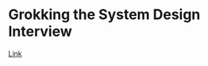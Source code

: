 # Grokking the System Design Interview

[Link](https://www.educative.io/collection/5668639101419520/5649050225344512)
